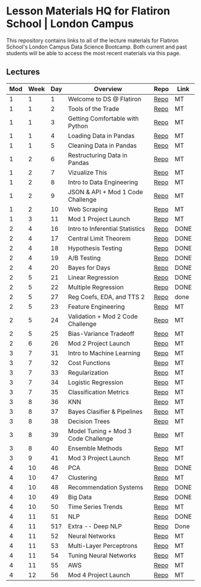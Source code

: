 # Lesson Materials HQ for Flatiron School | London Campus  

This repository contains links to all of the lecture materials for Flatiron School's London Campus Data Science Bootcamp.
Both current and past students will be able to access the most recent materials via this page.

## Lectures 

| Mod | Week | Day | Overview                            | Repo	   |Link	|
|-----|------|-----|-------------------------------------|---------|------------|
| 1   | 1    | 1   | Welcome to DS @ Flatiron            |[Repo]( )|MT	|
| 1   | 1    | 2   | Tools of the Trade                  |[Repo]( )|MT	|
| 1   | 1    | 3   | Getting Comfortable with Python     |[Repo]( )|MT	|
| 1   | 1    | 4   | Loading Data in Pandas              |[Repo]( )|MT	|
| 1   | 1    | 5   | Cleaning Data in Pandas             |[Repo]( )|MT	|
| 1   | 2    | 6   | Restructuring Data in Pandas        |[Repo]( )|MT	|
| 1   | 2    | 7   | Vizualize This                      |[Repo]( )|MT	|
| 1   | 2    | 8   | Intro to Data Engineering           |[Repo]( )|MT	|
| 1   | 2    | 9   | JSON & API + Mod 1 Code Challenge   |[Repo]( )|MT	|
| 1   | 2    | 10  | Web Scraping                        |[Repo]( )|MT	|
| 1   | 3    | 11  | Mod 1 Project Launch                |[Repo]( )|MT	|
| 2   | 4    | 16  | Intro to Inferential Statistics     |[Repo](https://github.com/learn-co-students/probability-london-ds)	|DONE		|
| 2   | 4    | 17  | Central Limit Theorem               |[Repo](https://github.com/learn-co-students/distributions-sampling-london-ds)|DONE		|
| 2   | 4    | 18  | Hypothesis Testing                  |[Repo](https://github.com/learn-co-students/hypothesis-testing-london-ds)|DONE		|
| 2   | 4    | 19  | A/B Testing                         |[Repo](https://github.com/learn-co-students/ab-testing-london-ds)|DONE		|
| 2   | 4    | 20  | Bayes for Days                      |[Repo](https://github.com/learn-co-students/bayes-london-ds)|DONE		|
| 2   | 5    | 21  | Linear Regression                   |[Repo](https://github.com/learn-co-students/linear-regression-london-ds )|DONE		|
| 2   | 5    | 22  | Multiple Regression                 |[Repo](https://github.com/learn-co-students/multiple-linear-regression-london-ds)|DONE |
| 2   | 5    | 27  | Reg Coefs, EDA, and TTS 2	         |[Repo](https://github.com/learn-co-students/linear-regression-coef-lab-london-ds) |done|
| 2   | 5    | 23  | Feature Engineering                 |[Repo]( )|MT	|
| 2   | 5    | 24  | Validation + Mod 2 Code Challenge   |[Repo]( )|MT	|
| 2   | 5    | 25  | Bias-Variance Tradeoff              |[Repo]( )|MT	|
| 2   | 6    | 26  | Mod 2 Project Launch                |[Repo]( )|MT	|
| 3   | 7    | 31  | Intro to Machine Learning           |[Repo]( )|MT	|
| 3   | 7    | 32  | Cost Functions                      |[Repo]( )|MT	|
| 3   | 7    | 33  | Regularization                      |[Repo]( )|MT	|
| 3   | 7    | 34  | Logistic Regression                 |[Repo]( )|MT	|
| 3   | 7    | 35  | Classification Metrics              |[Repo]( )|MT	|
| 3   | 8    | 36  | KNN                                 |[Repo]( )|MT	|
| 3   | 8    | 37  | Bayes Clasifier & Pipelines         |[Repo]( )|MT	|
| 3   | 8    | 38  | Decision Trees                      |[Repo]( )|MT	|
| 3   | 8    | 39  | Model Tuning + Mod 3 Code Challenge |[Repo]( )|MT	|
| 3   | 8    | 40  | Ensemble Methods                    |[Repo]( )|MT	|
| 3   | 9    | 41  | Mod 3 Project Launch                |[Repo]( )|MT	|
| 4   | 10   | 46  | PCA                                 |[Repo](https://github.com/learn-co-students/pca-london-ds)|DONE|
| 4   | 10   | 47  | Clustering                          |[Repo](https://github.com/learn-co-students/clustering-london-ds)|MT	|
| 4   | 10   | 48  | Recommendation Systems              |[Repo](https://github.com/learn-co-students/recsys-london-ds)|DONE	|
| 4   | 10   | 49  | Big Data 			         |[Repo](https://github.com/learn-co-students/big-data-london-ds)|DONE	|
| 4   | 10   | 50  | Time Series Trends                  |[Repo]( )|MT	|
| 4   | 11   | 51  | NLP                                 |[Repo](https://github.com/learn-co-students/intro-to-nlp-london-ds)|DONE	|
| 4   | 11   | 51? | Extra -- Deep NLP 			 |[Repo](https://github.com/learn-co-students/deep-nlp-london-ds) | Done |
| 4   | 11   | 52  | Neural Networks                     |[Repo]( )|MT	|
| 4   | 11   | 53  | Multi-Layer Perceptrons             |[Repo]( )|MT	|
| 4   | 11   | 54  | Tuning Neural Networks              |[Repo]( )|MT	|
| 4   | 11   | 55  | AWS                                 |[Repo]( )|MT	|
| 4   | 12   | 56  | Mod 4 Project Launch                |[Repo]( )|MT	|

